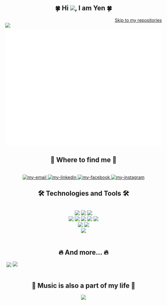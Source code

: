 <div id="about-me">
    <h2 align="center">🍀 Hi <img src="https://media.giphy.com/media/hvRJCLFzcasrR4ia7z/giphy.gif" width="40">, I am Yen 🍀</h2>
    <div align="end">    
        <a href="#repos"> Skip to my repositories </a>
    </div>
    <div id="header" align="start" float="left">
        <img src="https://cdn.dribbble.com/users/1047273/screenshots/6515762/01-pinssm.gif" width="400"/>
        <a href="#" target="_blank">
            <img src="svg/aboutme.svg" alt="about-me"/>
        </a>
    </div>

</div>

<div id="contact">
    <h2 align="center">🌸 Where to find me 🌸</h2>
    <br>
    <div align="center">
        <a href="mailto:nguyenyen281099@gmail.com" target="top">
            <img src="https://img.icons8.com/bubbles/100/000000/apple-mail.png" alt="my-email" />
        </a>
        <a href="https://www.linkedin.com/in/yen-nguyen-aabb61119/" target="blank">
            <img src="https://img.icons8.com/bubbles/100/000000/linkedin.png" alt="my-linkedin" />
        </a>
        <a href="https://www.facebook.com/yen.ng.5815/" target="blank">
            <img src="https://img.icons8.com/bubbles/100/000000/facebook-new.png" alt="my-facebook" />
        </a>
        <a href="https://www.instagram.com/yen.ng.5815/" target="blank">
            <img src="https://img.icons8.com/bubbles/100/000000/instagram.png" alt="my-instagram" />
        </a>
    </div>
</div>

<div id="skills">
    <h2 align="center">🛠 Technologies and Tools 🛠</h2>
    <br>
    <div align="center">
        <img src="https://img.icons8.com/dusk/84/000000/java-coffee-cup-logo.png"/>
        <img src="https://img.icons8.com/dusk/84/000000/javascript.png"/>
        <img src="https://img.icons8.com/dusk/84/000000/python.png"/>
    </div>
    <div align="center">
        <img src="https://img.icons8.com/color/84/000000/spring-logo.png"/>
        <img src="https://img.icons8.com/color/84/000000/nodejs.png"/>        
        <img src="https://img.icons8.com/bubbles/84/000000/react.png"/>    
        <img src="https://img.icons8.com/dusk/84/000000/html-5.png"/>
        <img src="https://img.icons8.com/dusk/84/000000/css3.png"/>
    </div>
    <div align="center">
        <img src="https://img.icons8.com/color/84/000000/mongodb.png"/>
        <img src="https://img.icons8.com/stickers/84/000000/mysql.png"/>
    </div>
    <div align="center">
        <img src="https://img.icons8.com/color/84/000000/git.png"/>
    </div>
    <br>

</div>

<div id="stats">
    <h2 align="center">🔥 And more... 🔥</h2>
    <div align="center">
        <a href="#">
            <img width="343" align="center" src="https://github-readme-stats.vercel.app/api/top-langs/?username=neyney2810&title_color=61dafb&text_color=ffffff&icon_color=61dafb&bg_color=20232a&langs_count=8&layout=compact&border_color=61dafb&hide_border=true" />
        </a>
        <a href="#">
            <img align="right" width="480" height="" src="https://github-readme-stats.vercel.app/api?username=neyney2810&show_icons=true&theme=react&border_color=61dafb&hide_border=true" />
        </a>
    </div>
</div>
<br>
<div id="music" align="center">
    <h2 align="center">🎵 Music is also a part of my life 🎵</h2>
    <a href="#" title="Trungquandev">
        <img width="345" src="https://spotify-recently-played-readme.vercel.app/api?user=31yiipa2uhr2jkcnuugjc3sw74yq&count=3"/>
    </a>
</div>

<div id="repos"></div>
